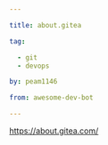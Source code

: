 ```yaml
---

title: about.gitea 

tag: 

  - git
  - devops 

by: peam1146 

from: awesome-dev-bot 

---
```




https://about.gitea.com/ 

